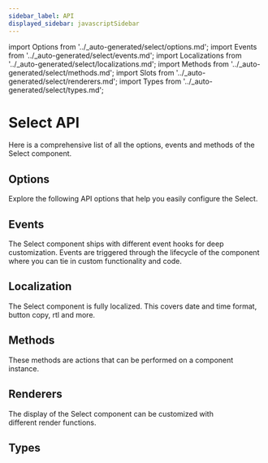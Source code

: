 ```yaml
---
sidebar_label: API
displayed_sidebar: javascriptSidebar
---
```


import Options from '../\_auto-generated/select/options.md';
import Events from '../\_auto-generated/select/events.md';
import Localizations from '../\_auto-generated/select/localizations.md';
import Methods from '../\_auto-generated/select/methods.md';
import Slots from '../\_auto-generated/select/renderers.md';
import Types from '../\_auto-generated/select/types.md';

# Select API

Here is a comprehensive list of all the options, events and methods of the Select component.

<div className="option-list">

## Options
Explore the following API options that help you easily configure the Select.

<Options />

## Events
The Select component ships with different event hooks for deep customization. Events are triggered through the lifecycle of the component where you can tie in custom functionality and code.

<Events />

## Localization
The Select component is fully localized. This covers date and time format, button copy, rtl and more.

<Localizations />

## Methods
These methods are actions that can be performed on a component instance.

<Methods />

## Renderers
The display of the Select component can be customized with different render functions.

<Slots />

## Types

<Types />

</div>
